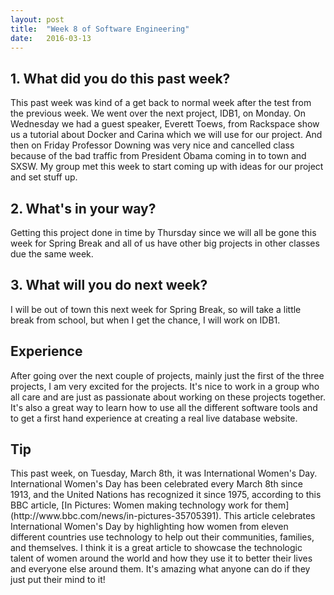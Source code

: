 ```yaml
---
layout: post
title:  "Week 8 of Software Engineering"
date:   2016-03-13
---
```


<h2>1. What did you do this past week?</h2>
This past week was kind of a get back to normal week after the test from the
previous week.  We went over the next project, IDB1, on Monday.  On Wednesday we
had a guest speaker, Everett Toews, from Rackspace show us a tutorial about
Docker and Carina which we will use for our project.  And then on Friday
Professor Downing was very nice and cancelled class because of the bad traffic
from President Obama coming in to town and SXSW.  My group met this week to
start coming up with ideas for our project and set stuff up.

<h2>2. What's in your way?</h2>
Getting this project done in time by Thursday since we will all be gone this
week for Spring Break and all of us have other big projects in other classes due
the same week.

<h2>3. What will you do next week?</h2>
I will be out of town this next week for Spring Break, so will take a little
break from school, but when I get the chance, I will work on IDB1.

<h2>Experience</h2>
After going over the next couple of projects, mainly just the first of the three
projects, I am very excited for the projects.  It's nice to work in a group who
all care and are just as passionate about working on these projects together.
It's also a great way to learn how to use all the different software tools and to
get a first hand experience at creating a real live database website.

<h2>Tip</h2>
This past week, on Tuesday, March 8th, it was International Women's Day.  
International Women's Day has been celebrated every March 8th since 1913, and
the United Nations has recognized it since 1975, according to this BBC article,
[In Pictures: Women making technology work for them](http://www.bbc.com/news/in-pictures-35705391).
This article celebrates International Women's Day by highlighting how women from
eleven different countries use technology to help out their communities,
families, and themselves.  I think it is a great article to showcase the
technologic talent of women around the world and how they use it to better their
lives and everyone else around them.  It's amazing what anyone can do if they
just put their mind to it!
